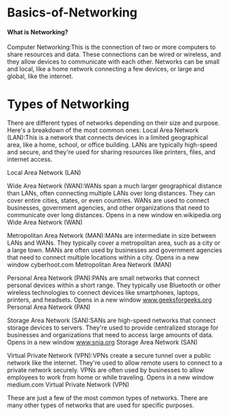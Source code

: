# Basics-of-Networking
<h4>What is Networking?</h4>
<p>Computer Networking:This is the connection of two or more computers to share resources and data. These connections can be wired or wireless, and they allow devices to communicate with each other. Networks can be small and local, like a home network connecting a few devices, or large and global, like the internet.</p>

# Types of Networking
<P>There are different types of networks depending on their size and purpose. Here's a breakdown of the most common ones:

</h6>Local Area Network (LAN):</h6>This is a network that connects devices in a limited geographical area, like a home, school, or office building. LANs are typically high-speed and secure, and they're used for sharing resources like printers, files, and internet access.

Local Area Network (LAN)

Wide Area Network (WAN):WANs span a much larger geographical distance than LANs,  often connecting multiple LANs over long distances. They can cover entire cities, states, or even countries. WANs are used to connect businesses, government agencies, and other organizations that need to communicate over long distances.
Opens in a new window
en.wikipedia.org
Wide Area Network (WAN)

Metropolitan Area Network (MAN):MANs are intermediate in size between LANs and WANs. They typically cover a metropolitan area, such as a city or a large town. MANs are often used by businesses and government agencies that need to connect multiple locations within a city.
Opens in a new window
cyberhoot.com
Metropolitan Area Network (MAN)

Personal Area Network (PAN):PANs are small networks that connect personal devices within a short range. They typically use Bluetooth or other wireless technologies to connect devices like smartphones, laptops, printers, and headsets.
Opens in a new window
www.geeksforgeeks.org
Personal Area Network (PAN)

Storage Area Network (SAN):SANs are high-speed networks that connect storage devices to servers. They're used to provide centralized storage for businesses and organizations that need to access large amounts of data.
Opens in a new window
www.snia.org
Storage Area Network (SAN)

Virtual Private Network (VPN):VPNs create a secure tunnel over a public network like the internet. They're used to allow remote users to connect to a private network securely. VPNs are often used by businesses to allow employees to work from home or while traveling.
Opens in a new window
medium.com
Virtual Private Network (VPN)

These are just a few of the most common types of networks. There are many other types of networks that are used for specific purposes.</P>
